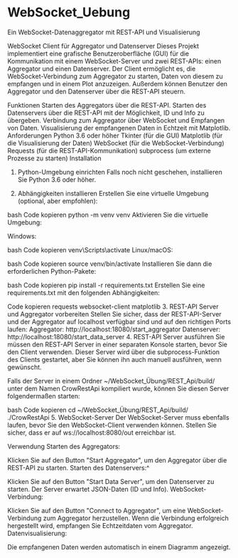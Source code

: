 # WebSocket_Uebung
Ein WebSocket-Datenaggregator mit REST-API und Visualisierung

WebSocket Client für Aggregator und Datenserver
Dieses Projekt implementiert eine grafische Benutzeroberfläche (GUI) für die Kommunikation mit einem WebSocket-Server und zwei REST-APIs: einen Aggregator und einen Datenserver. Der Client ermöglicht es, die WebSocket-Verbindung zum Aggregator zu starten, Daten von diesem zu empfangen und in einem Plot anzuzeigen. Außerdem können Benutzer den Aggregator und den Datenserver über die REST-API steuern.

Funktionen
Starten des Aggregators über die REST-API.
Starten des Datenservers über die REST-API mit der Möglichkeit, ID und Info zu übergeben.
Verbindung zum Aggregator über WebSocket und Empfangen von Daten.
Visualisierung der empfangenen Daten in Echtzeit mit Matplotlib.
Anforderungen
Python 3.6 oder höher
Tkinter (für die GUI)
Matplotlib (für die Visualisierung der Daten)
WebSocket (für die WebSocket-Verbindung)
Requests (für die REST-API-Kommunikation)
subprocess (um externe Prozesse zu starten)
Installation
1. Python-Umgebung einrichten
Falls noch nicht geschehen, installieren Sie Python 3.6 oder höher.

2. Abhängigkeiten installieren
Erstellen Sie eine virtuelle Umgebung (optional, aber empfohlen):

bash
Code kopieren
python -m venv venv
Aktivieren Sie die virtuelle Umgebung:

Windows:

bash
Code kopieren
venv\Scripts\activate
Linux/macOS:

bash
Code kopieren
source venv/bin/activate
Installieren Sie dann die erforderlichen Python-Pakete:

bash
Code kopieren
pip install -r requirements.txt
Erstellen Sie eine requirements.txt mit den folgenden Abhängigkeiten:

Code kopieren
requests
websocket-client
matplotlib
3. REST-API Server und Aggregator vorbereiten
Stellen Sie sicher, dass der REST-API-Server und der Aggregator auf localhost verfügbar sind und auf den richtigen Ports laufen:
Aggregator: http://localhost:18080/start_aggregator
Datenserver: http://localhost:18080/start_data_server
4. REST-API Server ausführen
Sie müssen den REST-API Server in einer separaten Konsole starten, bevor Sie den Client verwenden. Dieser Server wird über die subprocess-Funktion des Clients gestartet, aber Sie können ihn auch manuell ausführen, wenn gewünscht.

Falls der Server in einem Ordner ~/WebSocket_Übung/REST_Api/build/ unter dem Namen CrowRestApi kompiliert wurde, können Sie diesen Server folgendermaßen starten:

bash
Code kopieren
cd ~/WebSocket_Übung/REST_Api/build/
./CrowRestApi
5. WebSocket-Server
Der WebSocket-Server muss ebenfalls laufen, bevor Sie den WebSocket-Client verwenden können. Stellen Sie sicher, dass er auf ws://localhost:8080/out erreichbar ist.

Verwendung
Starten des Aggregators:

Klicken Sie auf den Button "Start Aggregator", um den Aggregator über die REST-API zu starten.
Starten des Datenservers:^

Klicken Sie auf den Button "Start Data Server", um den Datenserver zu starten. Der Server erwartet JSON-Daten (ID und Info).
WebSocket-Verbindung:

Klicken Sie auf den Button "Connect to Aggregator", um eine WebSocket-Verbindung zum Aggregator herzustellen.
Wenn die Verbindung erfolgreich hergestellt wird, empfangen Sie Echtzeitdaten vom Aggregator.
Datenvisualisierung:

Die empfangenen Daten werden automatisch in einem Diagramm angezeigt.
